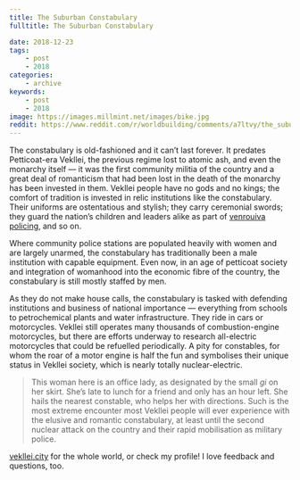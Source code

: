```yaml
---
title: The Suburban Constabulary
fulltitle: The Suburban Constabulary

date: 2018-12-23
tags:
    - post
    - 2018
categories:
    - archive
keywords:
    - post
    - 2018
image: https://images.millmint.net/images/bike.jpg
reddit: https://www.reddit.com/r/worldbuilding/comments/a7ltvy/the_suburban_constabulary/
---
```


The constabulary is old-fashioned and it can’t last forever. It predates Petticoat-era Vekllei, the previous regime lost to atomic ash, and even the monarchy itself — it was the first community militia of the country and a great deal of romanticism that had been lost in the death of the monarchy has been invested in them. Vekllei people have no gods and no kings; the comfort of tradition is invested in relic institutions like the constabulary. Their uniforms are ostentatious and stylish; they carry ceremonial swords; they guard the nation’s children and leaders alike as part of [venrouiva policing](https://www.reddit.com/r/worldbuilding/comments/99nhx6/the_constabulary/), and so on.

Where community police stations are populated heavily with women and are largely unarmed, the constabulary has traditionally been a male institution with capable equipment. Even now, in an age of petticoat society and integration of womanhood into the economic fibre of the country, the constabulary is still mostly staffed by men.

As they do not make house calls, the constabulary is tasked with defending institutions and business of national importance — everything from schools to petrochemical plants and water infrastructure. They ride in cars or motorcycles. Vekllei still operates many thousands of combustion-engine motorcycles, but there are efforts underway to research all-electric motorcycles that could be refuelled periodically. A pity for constables, for whom the roar of a motor engine is half the fun and symbolises their unique status in Vekllei society, which is nearly totally nuclear-electric.

>This woman here is an office lady, as designated by the small *gi* on her skirt. She’s late to lunch for a friend and only has an hour left. She hails the nearest constable, who helps her with directions. Such is the most extreme encounter most Vekllei people will ever experience with the elusive and romantic constabulary, at least until the second nuclear attack on the country and their rapid mobilisation as military police.

[vekllei.city](https://vekllei.city) for the whole world, or check my profile! I love feedback and questions, too.
